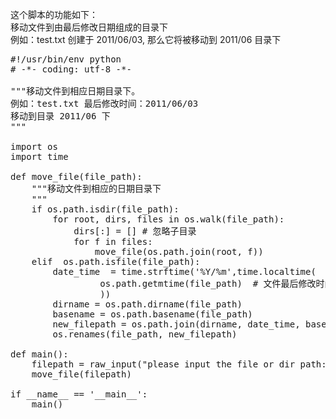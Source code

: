 
这个脚本的功能如下：      
移动文件到由最后修改日期组成的目录下    
例如：test.txt 创建于 2011/06/03, 那么它将被移动到 2011/06 目录下

<pre class="prettyprint">
#!/usr/bin/env python
# -*- coding: utf-8 -*-

"""移动文件到相应日期目录下。
例如：test.txt 最后修改时间：2011/06/03
移动到目录 2011/06 下
"""

import os
import time

def move_file(file_path):
    """移动文件到相应的日期目录下
    """
    if os.path.isdir(file_path):
        for root, dirs, files in os.walk(file_path):
            dirs[:] = [] # 忽略子目录
            for f in files:
                move_file(os.path.join(root, f))
    elif  os.path.isfile(file_path):
        date_time  = time.strftime('%Y/%m',time.localtime(
                 os.path.getmtime(file_path)  # 文件最后修改时间
                 ))
        dirname = os.path.dirname(file_path)
        basename = os.path.basename(file_path)
        new_filepath = os.path.join(dirname, date_time, basename)
        os.renames(file_path, new_filepath)

def main():
    filepath = raw_input("please input the file or dir path:")
    move_file(filepath)

if __name__ == '__main__':
    main()
</pre>